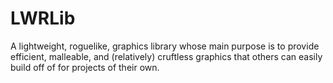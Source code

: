 # LWRLib
 A lightweight, roguelike, graphics library whose main purpose is to provide efficient, malleable, and (relatively) cruftless graphics that others can easily build off of for projects of their own.
